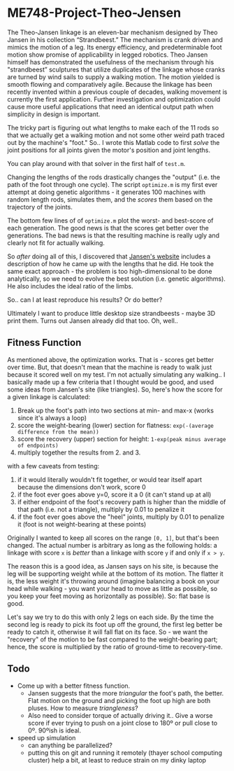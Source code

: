 # ME748-Project-Theo-Jensen

The Theo-Jansen linkage is an eleven-bar mechanism designed by Theo Jansen in his collection “Strandbeest.” The mechanism is crank driven and mimics the motion of a leg. Its energy efficiency, and predeterminable foot motion show promise of applicability in legged robotics. Theo Jansen himself has demonstrated the usefulness of the mechanism through his "strandbeest” sculptures that utilize duplicates of the linkage whose cranks are turned by wind sails to supply a walking motion. The motion yielded is smooth flowing and comparatively agile. Because the linkage has been recently invented within a previous couple of decades, walking movement is currently the first application. Further investigation and optimization could cause more useful applications that need an identical output path when simplicity in design is important.

The tricky part is figuring out what lengths to make each of the 11 rods so that we actually get a walking motion and not some other weird path traced out by the machine's "foot." So.. I wrote this Matlab code to first _solve_ the joint positions for all joints given the motor's position and joint lengths.

You can play around with that solver in the first half of `test.m`.

Changing the lengths of the rods drastically changes the "output" (i.e. the path of the foot through one cycle). The script `optimize.m` is my first ever attempt at doing genetic algorithms - it generates 100 machines with random length rods, simulates them, and the _scores_ them based on the trajectory of the joints.

The bottom few lines of of `optimize.m` plot the worst- and best-score of each generation. The good news is that the scores get better over the generations. The bad news is that the resulting machine is really ugly and clearly not fit for actually walking.

So _after_ doing all of this, I discovered that [Jansen's website](http://www.strandbeest.com/beests_leg.php) includes a description of how he came up with the lengths that he did. He took the same exact approach - the problem is too high-dimensional to be done analytically, so we need to evolve the best solution (i.e. genetic algorithms). He also includes the ideal ratio of the limbs.

So.. can I at least reproduce his results? Or do better?

Ultimately I want to produce little desktop size strandbeests - maybe 3D print them. Turns out Jansen already did that too. Oh, well..

## Fitness Function

As mentioned above, the optimization works. That is - scores get better over time. But, that doesn't mean that the machine is ready to walk just because it scored well on my test. I'm not actually simulating any walking.. I basically made up a few criteria that I thought would be good, and used some ideas from Jansen's site (like triangles). So, here's how the score for a given linkage is calculated:

1. Break up the foot's path into two sections at min- and max-x (works since it's always a loop)
2. score the weight-bearing (lower) section for flatness: `exp(-(average difference from the mean))`
3. score the recovery (upper) section for height: `1-exp(peak minus average of endpoints)`
4. multiply together the results from 2. and 3.

with a few caveats from testing:

1. if it would literally wouldn't fit together, or would tear itself apart because the dimensions don't work, score 0
2. if the foot ever goes above y=0, score it a 0 (it can't stand up at all)
3. if either endpoint of the foot's recovery path is higher than the middle of that path (i.e. not a triangle), multiply by 0.01 to penalize it
4. if the foot ever goes above the "heel" joints, multiply by 0.01 to penalize it (foot is not weight-bearing at these points)

Originally I wanted to keep all scores on the range `[0, 1]`, but that's been changed. The actual number is arbitrary as long as the following holds: a linkage with score `x` is _better_ than a linkage with score `y` if and only if `x > y`. 

The reason this is a good idea, as Jansen says on his site, is because the leg will be supporting weight while at the bottom of its motion. The flatter it is, the less weight it's throwing around (imagine balancing a book on your head while walking - you want your head to move as little as possible, so you keep your feet moving as horizontally as possible). So: flat base is good.

Let's say we try to do this with only 2 legs on each side. By the time the second leg is ready to pick its foot up off the ground, the first leg better be ready to catch it, otherwise it will fall flat on its face. So - we want the "recovery" of the motion to be fast compared to the weight-bearing part; hence, the score is multiplied by the ratio of ground-time to recovery-time.

## Todo

* Come up with a better fitness function.
    * Jansen suggests that the more _triangular_ the foot's path, the better. Flat motion on the ground and picking the foot up high are both pluses. How to measure _triangleness_?
    * Also need to consider torque of actually driving it.. Give a worse score if ever trying to push on a joint close to 180º or pull close to 0º. 90ºish is ideal.
* speed up simulation
    * can anything be parallelized?
    * putting this on git and running it remotely (thayer school computing cluster) help a bit, at least to reduce strain on my dinky laptop
